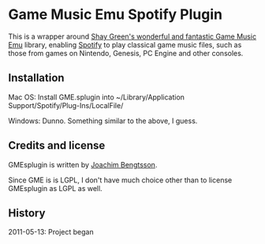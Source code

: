 Game Music Emu Spotify Plugin
=============================

This is a wrapper around [Shay Green's wonderful and fantastic 
Game Music Emu](http://www.slack.net/~ant/libs/) library, enabling
[Spotify](http://spotify.com) to play classical game music files,
such as those from games on Nintendo, Genesis, PC Engine and
other consoles.

Installation
-------------
Mac OS: Install GME.splugin into ~/Library/Application Support/Spotify/Plug-Ins/LocalFile/

Windows: Dunno. Something similar to the above, I guess.

Credits and license
-------------------
GMEsplugin is written by [Joachim Bengtsson](mailto:joachimb@gmail.com).

Since GME is is LGPL, I don't have much choice other than to license
GMEsplugin as LGPL as well.

History
--------
2011-05-13: Project began